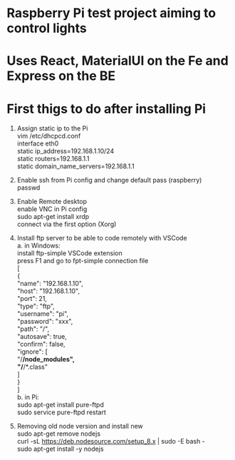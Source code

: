 # Raspberry Pi test project aiming to control lights
# Uses React, MaterialUI on the Fe and Express on the BE

# First thigs to do after installing Pi
  
1. Assign static ip to the Pi  
vim /etc/dhcpcd.conf  
interface eth0  
static ip_address=192.168.1.10/24  
static routers=192.168.1.1  
static domain_name_servers=192.168.1.1  
  
2. Enable ssh from Pi config and change default pass (raspberry)  
passwd
  
3. Enable Remote desktop  
enable VNC in Pi config  
sudo apt-get install xrdp  
connect via the first option (Xorg)  
  
4. Install ftp server to be able to code remotely with VSCode  
  a. in Windows:  
	install ftp-simple VSCode extension  
	press F1 and go to fpt-simple connection file  
	[  
		{  
			"name": "192.168.1.10",  
			"host": "192.168.1.10",  
			"port": 21,  
			"type": "ftp",  
			"username": "pi",  
			"password": "xxx",  
			"path": "/",  
			"autosave": true,  
			"confirm": false,  
			"ignore": [  
				"/**/node_modules",  
				"/**/*.class"  
			]  
		}  
	]  
  b. in Pi:  
	sudo apt-get install pure-ftpd  
	sudo service pure-ftpd restart  
  
5. Removing old node version and install new  
sudo apt-get remove nodejs  
curl -sL https://deb.nodesource.com/setup_8.x | sudo -E bash -  
sudo apt-get install -y nodejs  
